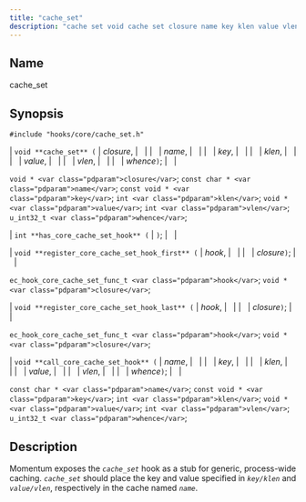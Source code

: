 ```yaml
---
title: "cache_set"
description: "cache set void cache set closure name key klen value vlen whence void closure const char name const void key int klen void value int vlen u int 32 t whence int has core cache set hook void register core cache set hook first hook closure ec hook core cache..."
---
```


<a name="hooks.core.cache_set"></a> 
## Name

cache_set

## Synopsis

`#include "hooks/core/cache_set.h"`

| `void **cache_set** (` | <var class="pdparam">closure</var>, |   |
|   | <var class="pdparam">name</var>, |   |
|   | <var class="pdparam">key</var>, |   |
|   | <var class="pdparam">klen</var>, |   |
|   | <var class="pdparam">value</var>, |   |
|   | <var class="pdparam">vlen</var>, |   |
|   | <var class="pdparam">whence</var>`)`; |   |

`void * <var class="pdparam">closure</var>`;
`const char * <var class="pdparam">name</var>`;
`const void * <var class="pdparam">key</var>`;
`int <var class="pdparam">klen</var>`;
`void * <var class="pdparam">value</var>`;
`int <var class="pdparam">vlen</var>`;
`u_int32_t <var class="pdparam">whence</var>`;

| `int **has_core_cache_set_hook** (` | `)`; |   |

| `void **register_core_cache_set_hook_first** (` | <var class="pdparam">hook</var>, |   |
|   | <var class="pdparam">closure</var>`)`; |   |

`ec_hook_core_cache_set_func_t <var class="pdparam">hook</var>`;
`void *<var class="pdparam">closure</var>`;

| `void **register_core_cache_set_hook_last** (` | <var class="pdparam">hook</var>, |   |
|   | <var class="pdparam">closure</var>`)`; |   |

`ec_hook_core_cache_set_func_t <var class="pdparam">hook</var>`;
`void *<var class="pdparam">closure</var>`;

| `void **call_core_cache_set_hook** (` | <var class="pdparam">name</var>, |   |
|   | <var class="pdparam">key</var>, |   |
|   | <var class="pdparam">klen</var>, |   |
|   | <var class="pdparam">value</var>, |   |
|   | <var class="pdparam">vlen</var>, |   |
|   | <var class="pdparam">whence</var>`)`; |   |

`const char * <var class="pdparam">name</var>`;
`const void * <var class="pdparam">key</var>`;
`int <var class="pdparam">klen</var>`;
`void * <var class="pdparam">value</var>`;
`int <var class="pdparam">vlen</var>`;
`u_int32_t <var class="pdparam">whence</var>`;<a name="idp40340304"></a> 
## Description

Momentum exposes the *`cache_set`* hook as a stub for generic, process-wide caching. *`cache_set`* should place the key and value specified in *`key/klen`* and *`value/vlen`*, respectively in the cache named *`name`*.
